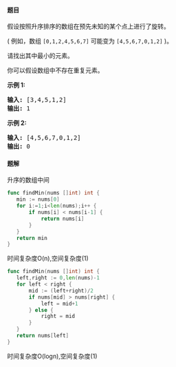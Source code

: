 #### 题目
<p>假设按照升序排序的数组在预先未知的某个点上进行了旋转。</p>

<p>( 例如，数组&nbsp;<code>[0,1,2,4,5,6,7]</code> <strong> </strong>可能变为&nbsp;<code>[4,5,6,7,0,1,2]</code>&nbsp;)。</p>

<p>请找出其中最小的元素。</p>

<p>你可以假设数组中不存在重复元素。</p>

<p><strong>示例 1:</strong></p>

<pre><strong>输入:</strong> [3,4,5,1,2]
<strong>输出:</strong> 1</pre>

<p><strong>示例 2:</strong></p>

<pre><strong>输入:</strong> [4,5,6,7,0,1,2]
<strong>输出:</strong> 0</pre>


 #### 题解
 升序的数组中间
 ```go
func findMin(nums []int) int {
	min := nums[0]
	for i:=1;i<len(nums);i++ {
		if nums[i] < nums[i-1] {
			return nums[i]
		}
	}
	return min
}
```
 时间复杂度O(n),空间复杂度(1)
 
 ```go
func findMin(nums []int) int {
	left,right := 0,len(nums)-1
	for left < right {
		mid := (left+right)/2
		if nums[mid] > nums[right] {
			left = mid+1
		} else {
			right = mid
		}
	}
	return nums[left]
}
```
 时间复杂度O(logn),空间复杂度(1)